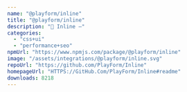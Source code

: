 ```yaml
---
name: "@playform/inline"
title: "@playform/inline"
description: "🦔 Inline —"
categories:
  - "css+ui"
  - "performance+seo"
npmUrl: "https://www.npmjs.com/package/@playform/inline"
image: "/assets/integrations/@playform/inline.svg"
repoUrl: "https://github.com/PlayForm/Inline"
homepageUrl: "HTTPS://GitHub.Com/PlayForm/Inline#readme"
downloads: 8218
---
```


